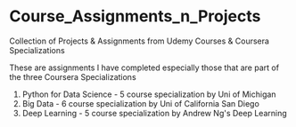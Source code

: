 # Course_Assignments_n_Projects
Collection of Projects &amp; Assignments from Udemy Courses &amp; Coursera Specializations

These are assignments I have completed especially those that are part of the three Coursera Specializations
1. Python for Data Science - 5 course specialization by Uni of Michigan
2. Big Data - 6 course specialization by Uni of California San Diego
3. Deep Learning - 5 course specialization by Andrew Ng's Deep Learning
